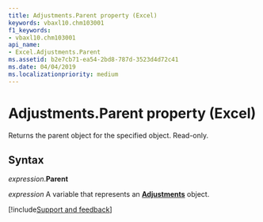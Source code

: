 ```yaml
---
title: Adjustments.Parent property (Excel)
keywords: vbaxl10.chm103001
f1_keywords:
- vbaxl10.chm103001
api_name:
- Excel.Adjustments.Parent
ms.assetid: b2e7cb71-ea54-2bd8-787d-3523d4d72c41
ms.date: 04/04/2019
ms.localizationpriority: medium
---
```



# Adjustments.Parent property (Excel)

Returns the parent object for the specified object. Read-only.


## Syntax

_expression_.**Parent**

_expression_ A variable that represents an **[Adjustments](Excel.Adjustments.md)** object.




[!include[Support and feedback](~/includes/feedback-boilerplate.md)]